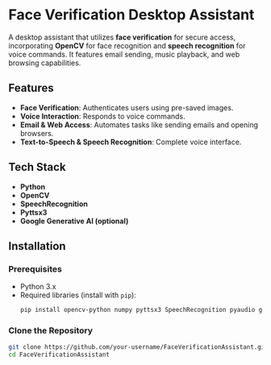# Face Verification Desktop Assistant

A desktop assistant that utilizes **face verification** for secure access, incorporating **OpenCV** for face recognition and **speech recognition** for voice commands. It features email sending, music playback, and web browsing capabilities.

## Features
- **Face Verification**: Authenticates users using pre-saved images.
- **Voice Interaction**: Responds to voice commands.
- **Email & Web Access**: Automates tasks like sending emails and opening browsers.
- **Text-to-Speech & Speech Recognition**: Complete voice interface.

## Tech Stack
- **Python**
- **OpenCV**
- **SpeechRecognition**
- **Pyttsx3**
- **Google Generative AI (optional)**

## Installation

### Prerequisites
- Python 3.x
- Required libraries (install with `pip`):
    ```bash
    pip install opencv-python numpy pyttsx3 SpeechRecognition pyaudio google-generativeai
    ```

### Clone the Repository
```bash
git clone https://github.com/your-username/FaceVerificationAssistant.git
cd FaceVerificationAssistant
